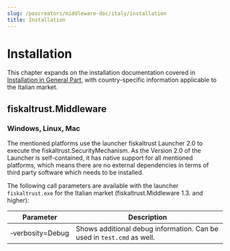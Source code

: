 ```yaml
---
slug: /poscreators/middleware-doc/italy/installation
title: Installation
---
```


# Installation

This chapter expands on the installation documentation covered in [Installation in General Part](../../general/installation/installation.md), with country-specific information applicable to the Italian market. 

## fiskaltrust.Middleware

### Windows, Linux, Mac

The mentioned platforms use the launcher fiskaltrust Launcher 2.0 to execute the fiskaltrust.SecurityMechanism. As the Version 2.0 of the Launcher is self-contained, it has native support for all mentioned platforms, which means there are no external dependencies in terms of third party software which needs to be installed.

The following call parameters are available with the launcher `fiskaltrust.exe` for the Italian market (fiskaltrust.Middleware 1.3. and higher):

| Parameter                               | Description                                                  |
| --------------------------------------- | ------------------------------------------------------------ |
| &#x2011;verbosity=Debug                 | Shows additional debug information. Can be used in `test.cmd` as well. |

